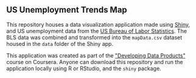 ## US Unemployment Trends Map

This repository houses a  data visualization application made using [Shiny](http://www.shinyapps.io/), and US unemployment data from the [US Bureau of Labor Statistics](http://www.bls.gov/cps/tables.htm).  The BLS data was combined and transformed into the `mapData.csv` dataset housed in the `data` folder of the Shiny app.

This application was created as part of the ["Developing Data Products"](https://www.coursera.org/learn/data-products) course on Coursera.  Anyone can download this repository and run the application locally using R or RStudio, and the `shiny` package.